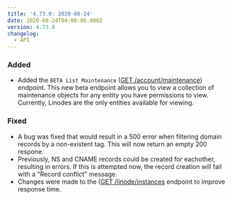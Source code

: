 ```yaml
---
title: '4.73.0: 2020-08-24'
date: 2020-08-24T04:00:00.000Z
version: 4.73.0
changelog:
  - API
---
```


### Added
- Added the `BETA List Maintenance` ([GET /account/maintenance](/api/v4/account-maintenance)) endpoint. This new beta endpoint allows you to view a collection of maintenance objects for any entity you have permissions to view. Currently, Linodes are the only entities available for viewing.

### Fixed
- A bug was fixed that would result in a 500 error when filtering domain records by a non-existent tag. This will now return an empty 200 respone. 
- Previously, NS and CNAME records could be created for eachother, resulting in errors. If this is attempted now, the record creation will fail with a "Record conflict" message.
- Changes were made to the ([GET /linode/instances](https://developers.linode.com/api/v4/linode-instances) endpoint to improve response time.

